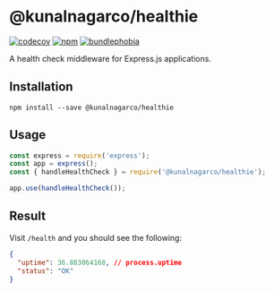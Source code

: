# @kunalnagarco/healthie

[![codecov](https://codecov.io/gh/kunalnagar/healthie/branch/master/graph/badge.svg?token=J3NbY7brTh)](https://codecov.io/gh/kunalnagar/healthie)
[![npm](https://badgen.net/npm/v/@kunalnagarco/healthie)](https://www.npmjs.com/package/@kunalnagarco/healthie)
[![bundlephobia](https://badgen.net/bundlephobia/min/@kunalnagarco/healthie)](https://bundlephobia.com/result?p=@kunalnagarco/healthie@latest)

A health check middleware for Express.js applications.

## Installation

```
npm install --save @kunalnagarco/healthie
```

## Usage

```js
const express = require('express');
const app = express();
const { handleHealthCheck } = require('@kunalnagarco/healthie');

app.use(handleHealthCheck());
```

## Result

Visit `/health` and you should see the following:

```json
{
  "uptime": 36.883064168, // process.uptime
  "status": "OK"
}
```
